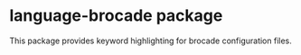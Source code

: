 # language-brocade package

This package provides keyword highlighting for brocade configuration files.
